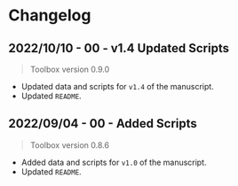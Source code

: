 # Changelog

## 2022/10/10 - 00 - v1.4 Updated Scripts
> Toolbox version 0.9.0
* Updated data and scripts for `v1.4` of the manuscript.
* Updated `README`.

## 2022/09/04 - 00 - Added Scripts
> Toolbox version 0.8.6
* Added data and scripts for `v1.0` of the manuscript.
* Updated `README`.